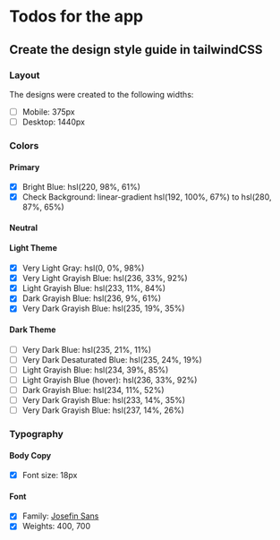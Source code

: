 # Todos for the app

## Create the design style guide in tailwindCSS

### Layout

The designs were created to the following widths:

- [ ] Mobile: 375px
- [ ] Desktop: 1440px

### Colors

#### Primary

- [x] Bright Blue: hsl(220, 98%, 61%)
- [x] Check Background: linear-gradient hsl(192, 100%, 67%) to hsl(280, 87%, 65%)

#### Neutral

#### Light Theme

- [x] Very Light Gray: hsl(0, 0%, 98%)
- [x] Very Light Grayish Blue: hsl(236, 33%, 92%)
- [x] Light Grayish Blue: hsl(233, 11%, 84%)
- [x] Dark Grayish Blue: hsl(236, 9%, 61%)
- [x] Very Dark Grayish Blue: hsl(235, 19%, 35%)

#### Dark Theme

- [ ] Very Dark Blue: hsl(235, 21%, 11%)
- [ ] Very Dark Desaturated Blue: hsl(235, 24%, 19%)
- [ ] Light Grayish Blue: hsl(234, 39%, 85%)
- [ ] Light Grayish Blue (hover): hsl(236, 33%, 92%)
- [ ] Dark Grayish Blue: hsl(234, 11%, 52%)
- [ ] Very Dark Grayish Blue: hsl(233, 14%, 35%)
- [ ] Very Dark Grayish Blue: hsl(237, 14%, 26%)

### Typography

#### Body Copy

- [x] Font size: 18px

#### Font

- [x] Family: [Josefin Sans](https://fonts.google.com/specimen/Josefin+Sans)
- [x] Weights: 400, 700
